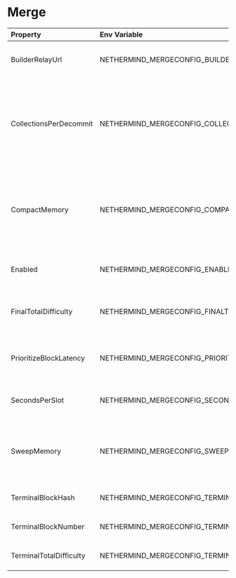 # Merge



| Property | Env Variable | Description | Default |
| :--- | :--- | :--- | :--- |
| BuilderRelayUrl | NETHERMIND_MERGECONFIG_BUILDERRELAYURL | URL to Builder Relay. If set when building blocks nethermind will send them to the relay. | null |
| CollectionsPerDecommit | NETHERMIND_MERGECONFIG_COLLECTIONSPERDECOMMIT | Requests the GC to release process memory back to OS. Accept values `-1` which disables it, `0` which releases every time, and any positive integer which does it after that many EngineApi calls. | 75 |
| CompactMemory | NETHERMIND_MERGECONFIG_COMPACTMEMORY | Reduces process used memory. Accept values `No` which disables it, `Yes` which compacts normal heaps, `Full` compacts large object heap too (only when SweepMemory is set to `Gen2`). | Yes |
| Enabled | NETHERMIND_MERGECONFIG_ENABLED | Defines whether the Merge plugin is enabled bundles are allowed. | true |
| FinalTotalDifficulty | NETHERMIND_MERGECONFIG_FINALTOTALDIFFICULTY | Final total difficulty is total difficulty of the last PoW block. FinalTotalDifficulty >= TerminalTotalDifficulty. | null |
| PrioritizeBlockLatency | NETHERMIND_MERGECONFIG_PRIORITIZEBLOCKLATENCY | Reduces block EngineApi latency by disabling Garbage Collection during EngineApi calls. | true |
| SecondsPerSlot | NETHERMIND_MERGECONFIG_SECONDSPERSLOT | Deprecated since v1.14.7. Please use Blocks.SecondsPerSlot. Seconds per slot. | 12 |
| SweepMemory | NETHERMIND_MERGECONFIG_SWEEPMEMORY | Reduces memory usage by forcing Garbage Collection between EngineApi calls. Accept values `NoGc` (-1), Gen0 (0), Gen1 (1), Gen2 (2). | Gen1 |
| TerminalBlockHash | NETHERMIND_MERGECONFIG_TERMINALBLOCKHASH | Terminal PoW block hash used for transition process. | null |
| TerminalBlockNumber | NETHERMIND_MERGECONFIG_TERMINALBLOCKNUMBER | Terminal PoW block number used for transition process. |  |
| TerminalTotalDifficulty | NETHERMIND_MERGECONFIG_TERMINALTOTALDIFFICULTY | Terminal total difficulty used for transition process. | null |
